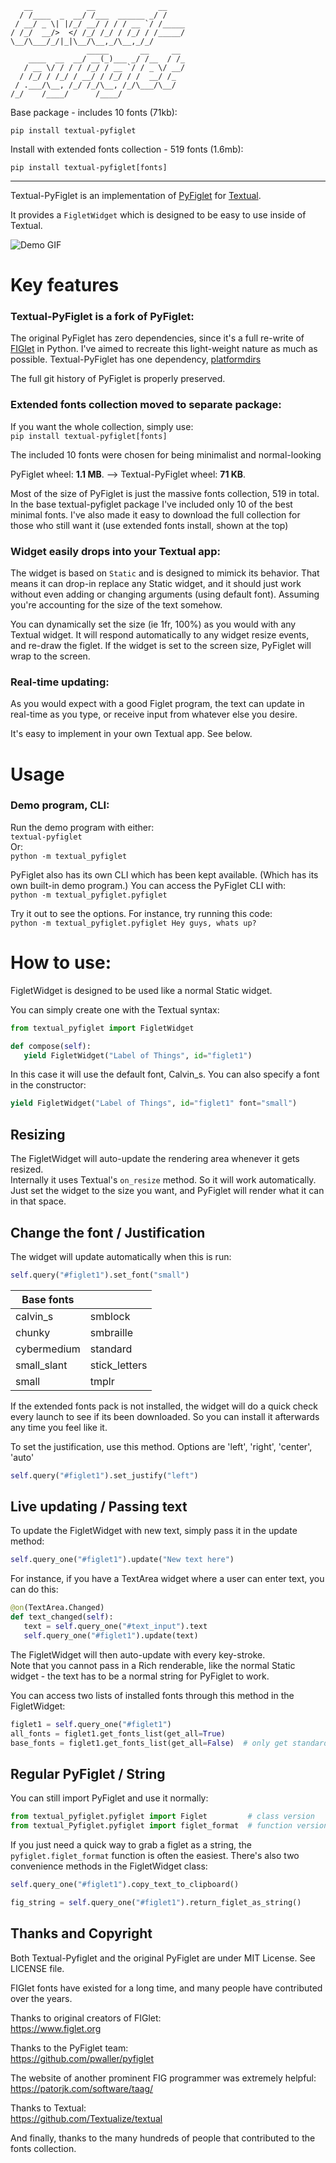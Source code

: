 ```
   __            __              __                    
  / /____  _  __/ /___  ______ _/ /                    
 / __/ _ \| |/_/ __/ / / / __ `/ /_____                
/ /_/  __/>  </ /_/ /_/ / /_/ / /_____/                
\__/\___/_/|_|\__/\__,_/\__,_/_/                       
                 _____       __     __                 
    ____  __  __/ __(_)___ _/ /__  / /_                
   / __ \/ / / / /_/ / __ `/ / _ \/ __/                
  / /_/ / /_/ / __/ / /_/ / /  __/ /_                  
 / .___/\__, /_/ /_/\__, /_/\___/\__/                  
/_/    /____/      /____/                              
```

Base package - includes 10 fonts (71kb):   
```
pip install textual-pyfiglet
```
Install with extended fonts collection - 519 fonts (1.6mb):   
```
pip install textual-pyfiglet[fonts]
```
------------------------------------------

Textual-PyFiglet is an implementation of [PyFiglet](https://github.com/pwaller/pyfiglet) for [Textual](https://github.com/Textualize/textual).

It provides a `FigletWidget` which is designed to be easy to use inside of Textual.

![Demo GIF](https://raw.githubusercontent.com/edward-jazzhands/textual-pyfiglet/refs/heads/main/demo.gif)

# Key features


### Textual-PyFiglet is a fork of PyFiglet:

The original PyFiglet has zero dependencies, since it's a full re-write of [FIGlet](http://www.figlet.org/) in Python. I've aimed to recreate this light-weight nature as much as possible. Textual-PyFiglet has one dependency, [platformdirs](https://github.com/tox-dev/platformdirs/)

The full git history of PyFiglet is properly preserved.

### Extended fonts collection moved to separate package:

If you want the whole collection, simply use:   
`pip install textual-pyfiglet[fonts]`

The included 10 fonts were chosen for being minimalist and normal-looking

PyFiglet wheel: **1.1 MB**.  -->   Textual-PyFiglet wheel: **71 KB**.

Most of the size of PyFiglet is just the massive fonts collection, 519 in total. In the base textual-pyfiglet package I've included only 10 of the best minimal fonts. I've also made it easy to download the full collection for those who still want it (use extended fonts install, shown at the top)

### Widget easily drops into your Textual app:

The widget is based on `Static` and is designed to mimick its behavior. That means it can drop-in replace any Static widget, and it should just work without even adding or changing arguments (using default font). Assuming you're accounting for the size of the text somehow.

You can dynamically set the size (ie 1fr, 100%) as you would with any Textual widget. It will respond automatically to any widget resize events, and re-draw the figlet. If the widget is set to the screen size, PyFiglet will wrap to the screen.

### Real-time updating:

As you would expect with a good Figlet program, the text can update in real-time as you type, or receive input from whatever else you desire.

It's easy to implement in your own Textual app. See below.

# Usage

### Demo program, CLI:
Run the demo program with either:   
`textual-pyfiglet`   
Or:   
`python -m textual_pyfiglet`

PyFiglet also has its own CLI which has been kept available. (Which has its own built-in demo program.) You can access the PyFiglet CLI with:   
`python -m textual_pyfiglet.pyfiglet`

Try it out to see the options. For instance, try running this code:   
`python -m textual_pyfiglet.pyfiglet Hey guys, whats up?`   

# How to use:

FigletWidget is designed to be used like a normal Static widget.

You can simply create one with the  Textual syntax:

```python
from textual_pyfiglet import FigletWidget

def compose(self):
   yield FigletWidget("Label of Things", id="figlet1")
```

In this case it will use the default font, Calvin_s. You can also specify a font in the constructor:

```python
yield FigletWidget("Label of Things", id="figlet1" font="small")
```

## Resizing

The FigletWidget will auto-update the rendering area whenever it gets resized.   
Internally it uses Textual's `on_resize` method. So it will work automatically.   
Just set the widget to the size you want, and PyFiglet will render what it can in that space.   

## Change the font / Justification

The widget will update automatically when this is run:
```python
self.query("#figlet1").set_font("small")
```
| Base fonts  |                |
|-------------|----------------|
| calvin_s    | smblock
| chunky      | smbraille 
| cybermedium | standard
| small_slant | stick_letters
| small       | tmplr

If the extended fonts pack is not installed, the widget will do a quick check every launch to see if its been downloaded. So you can install it afterwards any time you feel like it.


To set the justification, use this method. Options are 'left', 'right', 'center', 'auto'
```python
self.query("#figlet1").set_justify("left")
```

## Live updating / Passing text

To update the FigletWidget with new text, simply pass it in the update method:

```python
self.query_one("#figlet1").update("New text here")
```

For instance, if you have a TextArea widget where a user can enter text, you can do this:

```python
@on(TextArea.Changed)
def text_changed(self):
   text = self.query_one("#text_input").text
   self.query_one("#figlet1").update(text)
```
The FigletWidget will then auto-update with every key-stroke.   
Note that you cannot pass in a Rich renderable, like the normal Static widget - the text has to be a normal string for PyFiglet to work.

You can access two lists of installed fonts through this method in the FigletWidget:

```python
figlet1 = self.query_one("#figlet1")
all_fonts = figlet1.get_fonts_list(get_all=True)
base_fonts = figlet1.get_fonts_list(get_all=False)  # only get standard 10
```

## Regular PyFiglet / String

You can still import PyFiglet and use it normally:

```python
from textual_pyfiglet.pyfiglet import Figlet         # class version
from textual_Pyfiglet.pyfiglet import figlet_format  # function version
```

If you just need a quick way to grab a figlet as a string, the `pyfiglet.figlet_format` function is often the easiest. There's also two convenience methods in the FigletWidget class:

```python
self.query_one("#figlet1").copy_text_to_clipboard()
```
```python
fig_string = self.query_one("#figlet1").return_figlet_as_string()
```

## Thanks and Copyright

Both Textual-Pyfiglet and the original PyFiglet are under MIT License. See LICENSE file.

FIGlet fonts have existed for a long time, and many people have contributed over the years.

Thanks to original creators of FIGlet:   
https://www.figlet.org

Thanks to the PyFiglet team:   
https://github.com/pwaller/pyfiglet

The website of another prominent FIG programmer was extremely helpful:   
https://patorjk.com/software/taag/
 
Thanks to Textual:   
https://github.com/Textualize/textual   

And finally, thanks to the many hundreds of people that contributed to the fonts collection.